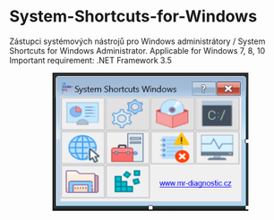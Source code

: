 # System-Shortcuts-for-Windows
Zástupci systémových nástrojů pro Windows administrátory / System Shortcuts for Windows Administrator. 
Applicable for Windows 7, 8, 10 Important requirement: .NET Framework 3.5
<p align="center">
  <img src="https://github.com/vencakratky/System-Shortcuts-for-Windows/blob/master/n%C3%A1hled-preview.png" width="350" title="hover text">
</p>

